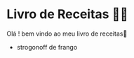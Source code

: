 # Livro de Receitas :man_cook:

Olá ! bem vindo ao meu livro de receitas:wave: 

- strogonoff de frango 

